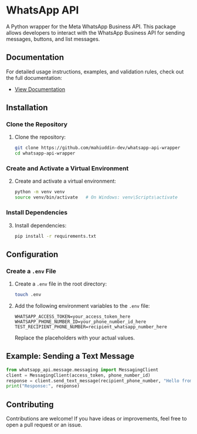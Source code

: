 # WhatsApp API

A Python wrapper for the Meta WhatsApp Business API. This package allows developers to interact with the WhatsApp Business API for sending messages, buttons, and list messages.


## Documentation

For detailed usage instructions, examples, and validation rules, check out the full documentation:

- [View Documentation](./docs/index.md)


## Installation

### Clone the Repository

1. Clone the repository:
   ```bash
   git clone https://github.com/mahiuddin-dev/whatsapp-api-wrapper
   cd whatsapp-api-wrapper
   ```

### Create and Activate a Virtual Environment

2. Create and activate a virtual environment:
   ```bash
   python -m venv venv
   source venv/bin/activate   # On Windows: venv\Scripts\activate
   ```

### Install Dependencies

3. Install dependencies:
   ```bash
   pip install -r requirements.txt
   ```

## Configuration

### Create a `.env` File

1. Create a `.env` file in the root directory:
   ```bash
   touch .env
   ```

2. Add the following environment variables to the `.env` file:
   ```env
   WHATSAPP_ACCESS_TOKEN=your_access_token_here
   WHATSAPP_PHONE_NUMBER_ID=your_phone_number_id_here
   TEST_RECIPIENT_PHONE_NUMBER=recipient_whatsapp_number_here
   ```

   Replace the placeholders with your actual values.

## Example: Sending a Text Message

   ```python
   from whatsapp_api.message.messaging import MessagingClient
   client = MessagingClient(access_token, phone_number_id)
   response = client.send_text_message(recipient_phone_number, "Hello from WhatsApp API!")
   print("Response:", response)
   ```

## Contributing

Contributions are welcome! If you have ideas or improvements, feel free to open a pull request or an issue.
